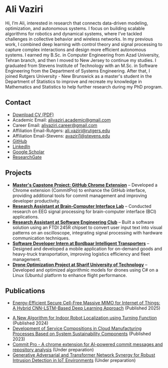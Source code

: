 # Ali Vaziri

Hi, I’m Ali, interested in research that connects data-driven modeling, optimization, and autonomous systems. I focus on building scalable algorithms for robotics and dynamical systems, where I’ve tackled challenges in collective behavior and wireless networks. In my previous work, I combined deep learning with control theory and signal processing to capture complex interactions and design more efficient autonomous systems. I earned my B.Sc. in Computer Engineering from Azad University, Tehran branch, and then I moved to New Jersey to continue my studies. I graduated from Stevens Institute of Technology with an M.Sc. in Software Engineering from the Department of Systems Engineering. After that, I joined Rutgers University - New Brunswick as a master's student in the Department of Statistics to improve and recreate my knowledge in Mathematics and Statistics to help further research during my PhD program. 

## Contact

- <a href="/AliVaziri_CV_2025.pdf" download="Ali_Vaziri_CV.pdf">Download CV (PDF)</a>
- Academic Email: <a href="mailto:alivaziri.academic@gmail.com">alivaziri.academic@gmail.com</a>
- Career Email: <a href="mailto:alivaziri.career@gmail.com">alivaziri.career@gmail.com</a>
- Affiliation Email-Rutgers: <a href="mailto:ali.vaziri@rutgers.edu">ali.vaziri@rutgers.edu</a>
- Affiliation Email-Stevens: <a href="mailto:avaziri1@stevens.edu">avaziri1@stevens.edu</a>
- <a href="https://github.com/AliVaziri1999" target="_blank">GitHub</a>
- <a href="https://www.linkedin.com/in/alivaziri-career/" target="_blank">LinkedIn</a>
- <a href="https://scholar.google.com/citations?hl=en&user=pMkQPE4AAAAJ" target="_blank">Google Scholar</a>
- <a href="https://www.researchgate.net/profile/Ali-Vaziri-4/research" target="_blank">ResearchGate</a>
<!-- - <a href="https://sciprofiles.com/profile/Ali-Vaziri" target="_blank">SciProfiles</a> -->

## Projects

- **<a href="/capstone" target="_blank">Master's Capstone Project: GitHub Chrome Extension</a>** – Developed a Chrome extension (CommitPro) to enhance the GitHub interface, providing additional tools for commit management and improving developer productivity.
- **<a href="/bci" target="_blank">Research Assistant at Brain-Computer Interface Lab</a>** – Conducted research on EEG signal processing for brain-computer interface (BCI) applications.
- **<a href="/seclub" target="_blank">Research Assistant at Software Engineering Club</a>** – Built a software solution using an FTDI 245R chipset to convert user input text into visual patterns on an oscilloscope, integrating signal processing with hardware communication techniques.
- **<a href="/bordbaar" target="_blank">Software Developer Intern at Bordbaar Intelligent Transporters</a>** – Designed and developed a mobile application for on-demand goods and heavy-truck transportation, improving logistics efficiency and fleet management.
- **<a href="/drone" target="_blank">Drone Optimization Project at Sharif University of Technology</a>** – Developed and optimized algorithmic models for drones using C# on a Linux (Ubuntu) platform to enhance flight performance.

## Publications

- <a href="#" target="_blank">Energy-Efficient Secure Cell-Free Massive MIMO for Internet of Things: A Hybrid CNN-LSTM-Based Deep Learning Approach</a> (Published 2025)
<!-- - <a href="#" target="_blank">Identification and Detection of Ferroresonance Phenomenon in Active Distribution Networks Using Long Short-Term Memory Neural Networks Enhanced by Genetic Algorithm</a> (Published 2025) -->
- <a href="#" target="_blank">A New Algorithm for Indoor Robot Localization using Turning Function</a> (Published 2024)
- <a href="#" target="_blank">Development of Service Compositions in Cloud Manufacturing Processes Based on System Sustainability Components</a> (Published 2023)
- <a href="#" target="_blank">Commit Pro - A chrome extension for AI-powered commit messages and repository analysis</a> (Under preparation)
- <a href="#" target="_blank">Generative Adversarial and Transformer Network Synergy for Robust Intrusion Detection in IoT Environments</a> (Under preparation)
